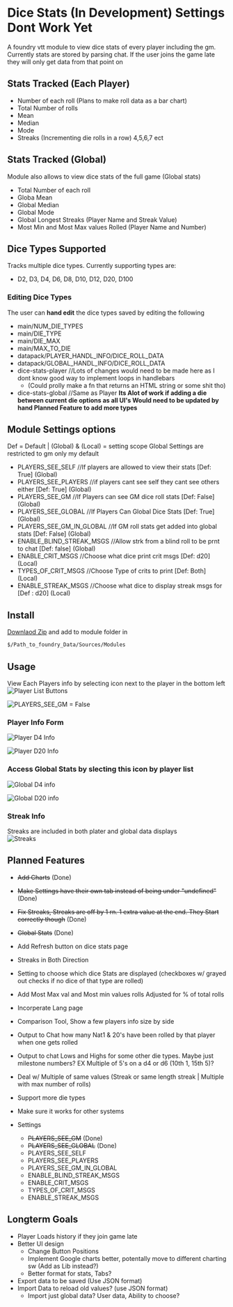 # Dice Stats (In Development) Settings Dont Work Yet
A foundry vtt module to view dice stats of every player including the gm.  
Currently stats are stored by parsing chat. If the user joins the game late  
they will only get data from that point on  
  
## Stats Tracked (Each Player)  
- Number of each roll (Plans to make roll data as a bar chart)  
- Total Number of rolls
- Mean  
- Median  
- Mode  
- Streaks (Incrementing die rolls in a row) 4,5,6,7 ect  
  
## Stats Tracked (Global)  
Module also allows to view dice stats of the full game (Global stats) 
- Total Number of each roll
- Globa Mean
- Global Median
- Global Mode
- Global Longest Streaks (Player Name and Streak Value)
- Most Min and Most Max values Rolled (Player Name and Number)

## Dice Types Supported  
Tracks multiple dice types. Currently supporting types are:  
- D2, D3, D4, D6, D8, D10, D12, D20, D100

### Editing Dice Types
The user can <b>hand edit</b> the dice types saved by editing the following
 * main/NUM_DIE_TYPES 
 * main/DIE_TYPE
 * main/DIE_MAX
 * main/MAX_TO_DIE
 * datapack/PLAYER_HANDL_INFO/DICE_ROLL_DATA
 * datapack/GLOBAL_HANDL_INFO/DICE_ROLL_DATA
 * dice-stats-player //Lots of changes would need to be made here as I dont know good way to implement loops in handlebars 
    * (Could prolly make a fn that returns an HTML string or some shit tho)
 * dice-stats-global //Same as Player
<b> Its Alot of work if adding a die between current die options as all UI's Would need to be updated by hand </b>
<b> Planned Feature to add more types </b>
  
## Module Settings options  
Def = Default | (Global) & (Local) = setting scope 
Global Settings are restricted to gm only my default
- PLAYERS_SEE_SELF          //If players are allowed to view their stats                [Def: True]     (Global)
- PLAYERS_SEE_PLAYERS       //if players cant see self they cant see others either      [Def: True]     (Global)
- PLAYERS_SEE_GM            //If Players can see GM dice roll stats                     [Def: False]    (Global)
- PLAYERS_SEE_GLOBAL        //If Players Can  Global Dice Stats                         [Def: True]     (Global)
- PLAYERS_SEE_GM_IN_GLOBAL  //If GM roll stats get added into global stats              [Def: False]    (Global)
- ENABLE_BLIND_STREAK_MSGS  //Allow strk from a blind roll to be prnt to chat           [Def: false]    (Global)    
- ENABLE_CRIT_MSGS          //Choose what dice print crit msgs                          [Def: d20]      (Local)
- TYPES_OF_CRIT_MSGS        //Choose Type of crits to print                             [Def: Both]     (Local)
- ENABLE_STREAK_MSGS        //Choose what dice to display streak msgs for               [Def : d20]     (Local)  

## Install  
[Downlaod Zip]() and add to module folder in  
```bash
$/Path_to_foundry_Data/Sources/Modules
```  
## Usage  
View Each Players info by selecting icon next to the player in the bottom left  
![Player List Buttons](https://i.imgur.com/QhwLQOX.png)

![PLAYERS_SEE_GM = False](https://i.imgur.com/sGELoCJ.png)  
  
### Player Info Form  
![Player D4 Info](https://i.imgur.com/MAnKo9g.png)   

![Player D20 Info](https://i.imgur.com/3R4r9XF.png)
  
### Access Global Stats by slecting this icon by player list  
![Global D4 info](https://i.imgur.com/upUhLaT.png)

![Global D20 info](https://i.imgur.com/R7LmFus.png)
  
### Streak Info 
Streaks are included in both plater and global data displays  
![Streaks]()  
  
## Planned Features
- ~~Add Charts~~ (Done)
- ~~Make Settings have their own tab instead of being under "undefined"~~ (Done)
- ~~Fix Streaks, Streaks are off by 1 rn. 1 extra value at the end. They Start correctly though~~ (Done)
- ~~Global Stats~~ (Done)
- Add Refresh button on dice stats page
- Streaks in Both Direction  
- Setting to choose which dice Stats are displayed (checkboxes w/ grayed out checks if no dice of that type are rolled)
- Add Most Max val and Most min values rolls Adjusted for % of total rolls
- Incorperate Lang page
- Comparison Tool, Show a few players info size by side
- Output to Chat how many Nat1 & 20's have been rolled by that player when one gets rolled  
- Output to chat Lows and Highs for some other die types. Maybe just milestone numbers? EX Multiple of 5's on a d4 or d6 (10th 1, 15th 5)?  
- Deal w/ Multiple of same values (Streak or same length streak | Multiple with max number of rolls)
- Support more die types
- Make sure it works for other systems

- Settings
    - ~~PLAYERS_SEE_GM~~            (Done)   
    - ~~PLAYERS_SEE_GLOBAL~~        (Done) 
    - PLAYERS_SEE_SELF          
    - PLAYERS_SEE_PLAYERS           
    - PLAYERS_SEE_GM_IN_GLOBAL  
    - ENABLE_BLIND_STREAK_MSGS    
    - ENABLE_CRIT_MSGS         
    - TYPES_OF_CRIT_MSGS       
    - ENABLE_STREAK_MSGS     

## Longterm Goals
- Player Loads history if they join game late
- Better UI design
    - Change Button Positions
    - Implement Google charts better, potentally move to different charting sw (Add as Lib instead?) 
    - Better format for stats, Tabs? 
- Export data to be saved (Use JSON format)  
- Import Data to reload old values? (use JSON format)
    - Import just global data? User data, Ability to choose?




